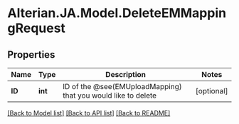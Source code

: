 # Alterian.JA.Model.DeleteEMMappingRequest

## Properties

Name | Type | Description | Notes
------------ | ------------- | ------------- | -------------
**ID** | **int** | ID of the @see(EMUploadMapping) that you would like to delete | [optional] 

[[Back to Model list]](../README.md#documentation-for-models) [[Back to API list]](../README.md#documentation-for-api-endpoints) [[Back to README]](../README.md)

